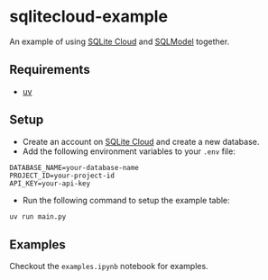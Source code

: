 # sqlitecloud-example

An example of using [SQLite Cloud](https://sqlitecloud.io/) and [SQLModel](https://sqlmodel.tiangolo.com/) together.

## Requirements

- [uv](https://github.com/astral-sh/uv)

## Setup

- Create an account on [SQLite Cloud](https://sqlitecloud.io/) and create a new database.
- Add the following environment variables to your `.env` file:

```
DATABASE_NAME=your-database-name
PROJECT_ID=your-project-id
API_KEY=your-api-key
```

- Run the following command to setup the example table:

```bash
uv run main.py
```

## Examples
Checkout the `examples.ipynb` notebook for examples.
